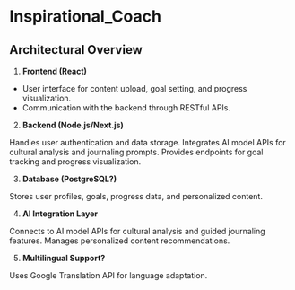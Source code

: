 # Inspirational_Coach

## Architectural Overview
1. **Frontend (React)**

* User interface for content upload, goal setting, and progress visualization.
* Communication with the backend through RESTful APIs.

2. **Backend (Node.js/Next.js)**

Handles user authentication and data storage.
Integrates AI model APIs for cultural analysis and journaling prompts.
Provides endpoints for goal tracking and progress visualization.

3. **Database (PostgreSQL?)**

Stores user profiles, goals, progress data, and personalized content.

4. **AI Integration Layer**

Connects to AI model APIs for cultural analysis and guided journaling features.
Manages personalized content recommendations.

5. **Multilingual Support?**

Uses Google Translation API for language adaptation.
